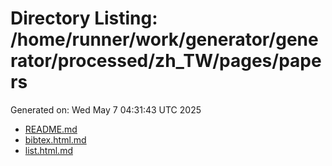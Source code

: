 # Directory Listing: /home/runner/work/generator/generator/processed/zh_TW/pages/papers
Generated on: Wed May  7 04:31:43 UTC 2025

- [README.md](README.md)
- [bibtex.html.md](bibtex.html.md)
- [list.html.md](list.html.md)
